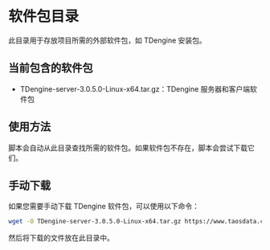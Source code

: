 # 软件包目录

此目录用于存放项目所需的外部软件包，如 TDengine 安装包。

## 当前包含的软件包

- TDengine-server-3.0.5.0-Linux-x64.tar.gz：TDengine 服务器和客户端软件包

## 使用方法

脚本会自动从此目录查找所需的软件包。如果软件包不存在，脚本会尝试下载它们。

## 手动下载

如果您需要手动下载 TDengine 软件包，可以使用以下命令：

```bash
wget -O TDengine-server-3.0.5.0-Linux-x64.tar.gz https://www.taosdata.com/assets-download/3.0/TDengine-server-3.0.5.0-Linux-x64.tar.gz
```

然后将下载的文件放在此目录中。
